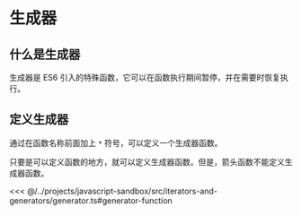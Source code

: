 # 生成器

## 什么是生成器

生成器是 ES6 引入的特殊函数，它可以在函数执行期间暂停，并在需要时恢复执行。

## 定义生成器

通过在函数名称前面加上 `*` 符号，可以定义一个生成器函数。

只要是可以定义函数的地方，就可以定义生成器函数。但是，箭头函数不能定义生成器函数。

<<< @/../projects/javascript-sandbox/src/iterators-and-generators/generator.ts#generator-function

